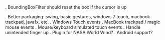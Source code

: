 . BoundingBoxFilter should reset the box if the cursor is up

. Better packaging: swing, basic gestures, windows 7 touch, macbook trackpad, javafx, etc.
. Windows Touch events
. MacBook trackpad / magic mouse events
. Mouse/keyboard simulated touch events
. Handle unintended finger up
. Plugin for NASA World Wind?
. Android support?

